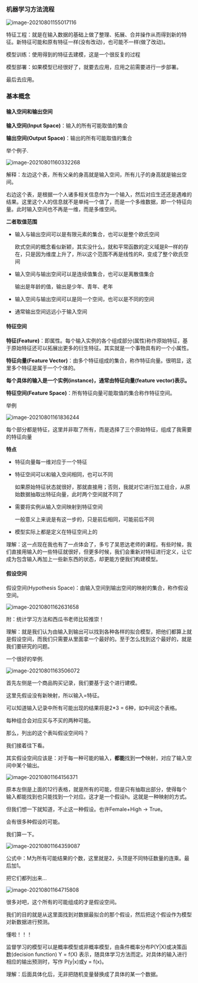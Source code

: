 ### 机器学习方法流程

![image-20210801155017116](https://raw.githubusercontent.com/Rainiwalk/Rain_image/main/2021/20210801155017.png)



特征工程：就是在输入数据的基础上做了整理、拓展、合并操作从而得到新的特征。新特征可能和原有特征一样(没有改动)，也可能不一样(做了改动)。

模型训练：使用得到的特征去建模，这是一个很反复的过程

模型部署：如果模型已经很好了，就要去应用，应用之前需要进行一步部署。

最后去应用。





### 基本概念



#### 输入空间和输出空间



**输入空间(Input Space)**：输入的所有可能取值的集合

**输出空间(Output Space)**：输出的所有可能取值的集合



举个例子.

![image-20210801160332268](https://raw.githubusercontent.com/Rainiwalk/Rain_image/main/2021/20210801160332.png)

解释：左边这个表，所有父亲的身高就是输入空间，所有儿子的身高就是输出空间。

右边这个表，是根据一个人诸多相关信息作为一个输入，然后对应生还还是遇难的结果。这里这个人的信息就不是单纯一个值了，而是一个多维数据，即一个特征向量。此时输入空间也不再是一维，而是多维空间。





**二者取值范围**

* 输入与输出空间可以是有限元素的集合，也可以是整个欧氏空间

  欧式空间的概念看似新颖，其实没什么，就和平常函数的定义域是R一样的存在，只是因为维度上升了，所以这个范围不再是线性的R，变成了整个欧氏空间

* 输入空间与输出空间可以是连续值集合，也可以是离散值集合

  输出是年龄的值，输出是少年、青年、老年

* 输入空间与输出空间可以是同一个空间，也可以是不同的空间

* 通常输出空间远远小于输入空间









#### 特征空间



**特征(Feature)**：即属性。每个输入实例的各个组成部分(属性)称作原始特征，基于原始特征还可以拓展出更多的衍生特征。其实就是一个事物具有的一个小属性。

**特征向量(Feature Vector)**：由多个特征组成的集合，称作特征向量。很明显，这里多个特征是属于一个个体的。

**每个具体的输入是一个实例(instance)，通常由特征向量(feature vector)表示。**



**特征空间(Feature Space)**：所有特征向量可能取值的集合称作特征空间。





举例

![image-20210801161836244](https://raw.githubusercontent.com/Rainiwalk/Rain_image/main/2021/20210801161836.png)

每个部分都是特征，这里并非取了所有，而是选择了三个原始特征，组成了我需要的特征向量



**特点**

* 特征向量每一维对应于一个特征

* 特征空间可以和输入空间相同，也可以不同

  如果原始特征状态就很好，那就直接用；否则，我就对它进行加工组合，从原始数据抽取出特征向量，此时两个空间就不同了

* 需要将实例从输入空间映射到特征空间

  一般意义上来说是有这一步的，只是前后相同，可能前后不同

* 模型实际上都是定义在特征空间上的



理解：这一点现在我也有了一点体会了，多亏了吴恩达老师的课程。有些时候，我们直接用输入的一些特征就很好，但更多时候，我们会重新对特征进行定义，让它成为包含输入再加上一些新东西的状态，却更能方便我们构建模型。







#### 假设空间

假设空间(Hypothesis Space)：由输入空间到输出空间的映射的集合，称作假设空间。



![image-20210801162631658](https://raw.githubusercontent.com/Rainiwalk/Rain_image/main/2021/20210801162631.png)

附：统计学习方法和西瓜书老师比较推崇！

理解：就是我们认为由输入到输出可以找到各种各样的拟合模型，把他们都算上就是假设空间，而我们只需要从里面拿一个最好的。至于怎么找到这个最好的，就是我们要研究的问题。





一个很好的举例.

![image-20210801163506072](https://raw.githubusercontent.com/Rainiwalk/Rain_image/main/2021/20210801163506.png)

首先左侧是一个商品购买记录，我们要基于这个进行建模。

这里先假设没有新映射，所以输入=特征。

可以知道输入记录中所有可能出现的结果将是2*3 = 6种，如中间这个表格。

每种组合会对应买与不买的两种可能。



那么，列出的这个表叫假设空间吗？



我们接着往下看。

其实假设空间应该是：对于每一种可能的输入，**都能**找到**一个**映射，对应了输入空间中某个输出。



![image-20210801164156371](https://raw.githubusercontent.com/Rainiwalk/Rain_image/main/2021/20210801164156.png)

原本左侧是上面的12行表格，就是所有的可能，但是只有抽取出部分，使得每个输入都能找到也只能找到一个对应。这才是一个假设h。这就是一种映射的方式。

但我们想一下就知道，不止这一种假设。也许Female+High -> True。

会有很多种假设的可能。

我们算一下。

![image-20210801164359087](https://raw.githubusercontent.com/Rainiwalk/Rain_image/main/2021/20210801164359.png)

公式中：M为所有可能结果的个数，这里就是2，头顶是不同特征数量的连乘。最后加1。



把它们都列出来...

![image-20210801164715808](https://raw.githubusercontent.com/Rainiwalk/Rain_image/main/2021/20210801164715.png)



很多对吧，这个所有的可能组成的才是假设空间。

我们的目的就是从这里面找到对数据最拟合的那个假设，然后把这个假设作为模型对新数据进行预测。



懂啦！！！









监督学习的模型可以是概率模型或非概率模型，由条件概率分布P(Y|X)或决策函数(decision function) Y = f(X) 表示，随具体学习方法而定。对具体的输入进行相应的输出预测时，写作 P(y|x)或y = f(x)。

理解：后面具体化后，无非把随机变量替换成了具体的某一个数据。
